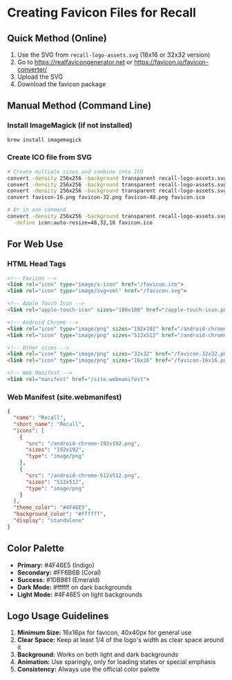 # Creating Favicon Files for Recall

## Quick Method (Online)
1. Use the SVG from `recall-logo-assets.svg` (16x16 or 32x32 version)
2. Go to https://realfavicongenerator.net or https://favicon.io/favicon-converter/
3. Upload the SVG
4. Download the favicon package

## Manual Method (Command Line)

### Install ImageMagick (if not installed)
```bash
brew install imagemagick
```

### Create ICO file from SVG
```bash
# Create multiple sizes and combine into ICO
convert -density 256x256 -background transparent recall-logo-assets.svg -resize 16x16 favicon-16.png
convert -density 256x256 -background transparent recall-logo-assets.svg -resize 32x32 favicon-32.png
convert -density 256x256 -background transparent recall-logo-assets.svg -resize 48x48 favicon-48.png
convert favicon-16.png favicon-32.png favicon-48.png favicon.ico

# Or in one command
convert -density 256x256 -background transparent recall-logo-assets.svg \
  -define icon:auto-resize=48,32,16 favicon.ico
```

## For Web Use

### HTML Head Tags
```html
<!-- Favicon -->
<link rel="icon" type="image/x-icon" href="/favicon.ico">
<link rel="icon" type="image/svg+xml" href="/favicon.svg">

<!-- Apple Touch Icon -->
<link rel="apple-touch-icon" sizes="180x180" href="/apple-touch-icon.png">

<!-- Android Chrome -->
<link rel="icon" type="image/png" sizes="192x192" href="/android-chrome-192x192.png">
<link rel="icon" type="image/png" sizes="512x512" href="/android-chrome-512x512.png">

<!-- Other sizes -->
<link rel="icon" type="image/png" sizes="32x32" href="/favicon-32x32.png">
<link rel="icon" type="image/png" sizes="16x16" href="/favicon-16x16.png">

<!-- Web Manifest -->
<link rel="manifest" href="/site.webmanifest">
```

### Web Manifest (site.webmanifest)
```json
{
  "name": "Recall",
  "short_name": "Recall",
  "icons": [
    {
      "src": "/android-chrome-192x192.png",
      "sizes": "192x192",
      "type": "image/png"
    },
    {
      "src": "/android-chrome-512x512.png",
      "sizes": "512x512",
      "type": "image/png"
    }
  ],
  "theme_color": "#4F46E5",
  "background_color": "#ffffff",
  "display": "standalone"
}
```

## Color Palette

- **Primary:** #4F46E5 (Indigo)
- **Secondary:** #FF6B6B (Coral)
- **Success:** #10B981 (Emerald)
- **Dark Mode:** #ffffff on dark backgrounds
- **Light Mode:** #4F46E5 on light backgrounds

## Logo Usage Guidelines

1. **Minimum Size:** 16x16px for favicon, 40x40px for general use
2. **Clear Space:** Keep at least 1/4 of the logo's width as clear space around it
3. **Background:** Works on both light and dark backgrounds
4. **Animation:** Use sparingly, only for loading states or special emphasis
5. **Consistency:** Always use the official color palette
